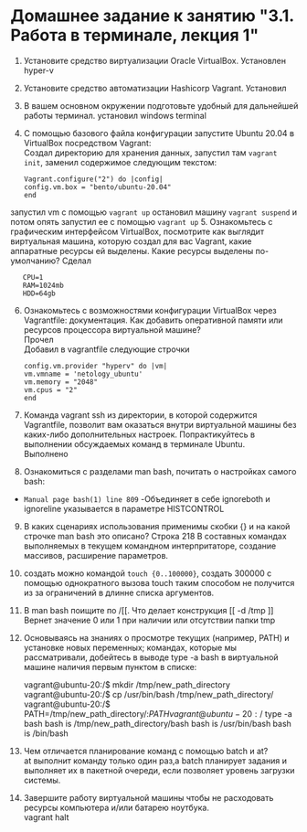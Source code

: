 # Домашнее задание к занятию "3.1. Работа в терминале, лекция 1"
1. Установите средство виртуализации Oracle VirtualBox.
Установлен hyper-v
2. Установите средство автоматизации Hashicorp Vagrant.
Установил
3. В вашем основном окружении подготовьте удобный для дальнейшей работы терминал.
установил windows terminal
4. С помощью базового файла конфигурации запустите Ubuntu 20.04 в VirtualBox посредством Vagrant:  
Создал директорию для хранения данных, запустил там `vagrant init`, заменил содержимое следующим текстом:

       Vagrant.configure("2") do |config|  
       config.vm.box = "bento/ubuntu-20.04"  
       end
запустил vm с помощью `vagrant up`
остановил машину `vagrant suspend` и потом опять запустил ее с помощью `vagrant up`
5. Ознакомьтесь с графическим интерфейсом VirtualBox, посмотрите как выглядит виртуальная машина, которую создал для вас Vagrant, какие аппаратные ресурсы ей выделены. Какие ресурсы выделены по-умолчанию?
Сделал

       CPU=1
       RAM=1024mb
       HDD=64gb
6. Ознакомьтесь с возможностями конфигурации VirtualBox через Vagrantfile: документация. Как добавить оперативной памяти или ресурсов процессора виртуальной машине?  
Прочел  
Добавил в vagrantfile следующие строчки

       config.vm.provider "hyperv" do |vm|
       vm.vmname = 'netology_ubuntu'
       vm.memory = "2048"
       vm.cpus = "2"
       end
7. Команда vagrant ssh из директории, в которой содержится Vagrantfile, позволит вам оказаться внутри виртуальной машины без каких-либо дополнительных настроек. Попрактикуйтесь в выполнении обсуждаемых команд в терминале Ubuntu.  
Выполнено
8. Ознакомиться с разделами man bash, почитать о настройках самого bash:  
- `Manual page bash(1) line 809`
-Объединяет в себе ignoreboth и ignoreline указывается в параметре HISTCONTROL
9. В каких сценариях использования применимы скобки {} и на какой строчке man bash это описано?
Строка 218 В составных командах выполняемых в текущем командном интерпритаторе, создание массивов, расширение параметров.
10. создать можно командой `touch {0..100000}`, создать 300000 с помощью однократного вызова touch таким способом не получится из за ограничений в длинне списка аргументов.
11. В man bash поищите по /\[\[. Что делает конструкция [[ -d /tmp ]]
Вернет значение 0 или 1 при наличии или отсутствии папки tmp
12. Основываясь на знаниях о просмотре текущих (например, PATH) и установке новых переменных; командах, которые мы рассматривали, добейтесь в выводе type -a bash в виртуальной машине наличия первым пунктом в списке:  


       vagrant@ubuntu-20:/$ mkdir /tmp/new_path_directory
       vagrant@ubuntu-20:/$ cp /usr/bin/bash /tmp/new_path_directory/
       vagrant@ubuntu-20:/$ PATH=/tmp/new_path_directory/:$PATH
       vagrant@ubuntu-20:/$ type -a bash
       bash is /tmp/new_path_directory/bash
       bash is /usr/bin/bash
       bash is /bin/bash
13. Чем отличается планирование команд с помощью batch и at?  
at выполнит команду только один раз,а batch планирует задания и выполняет их в пакетной очереди, если позволяет уровень загрузки системы.
14. Завершите работу виртуальной машины чтобы не расходовать ресурсы компьютера и/или батарею ноутбука.  
vagrant halt




